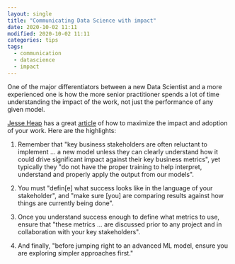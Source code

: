 ```yaml
---
layout: single
title: "Communicating Data Science with impact"
date: 2020-10-02 11:11
modified: 2020-10-02 11:11
categories: tips
tags:
  - communication
  - datascience
  - impact
---
```


One of the major differentiators between a new Data Scientist and a
more experienced one is how the more senior practitioner spends a lot
of time understanding the impact of the work, not just the performance
of any given model.

[Jesse Heap](https://towardsdatascience.com/@jjheap) has a great
[article](https://towardsdatascience.com/call-to-data-scientists-stop-using-measures-like-accuracy-precision-or-recall-1441f405e500)
of how to maximize the impact and adoption of your work.
Here are the highlights:

1. Remember that "key business stakeholders are often reluctant to
   implement ... a new model unless they can clearly understand how it
   could drive significant impact against their key business metrics",
   yet typically they "do not have the proper training to help interpret,
   understand and properly apply the output from our models".

1. You must "defin\[e\] what success looks like in the language of your
   stakeholder", and "make sure \[you\] are comparing results against how
   things are currently being done".

1. Once you understand success enough to define what metrics to use,
   ensure that "these metrics ... are discussed prior to any
   project and in collaboration with your key stakeholders".

1. And finally, "before jumping right to an advanced ML model, ensure you are
   exploring simpler approaches first."

